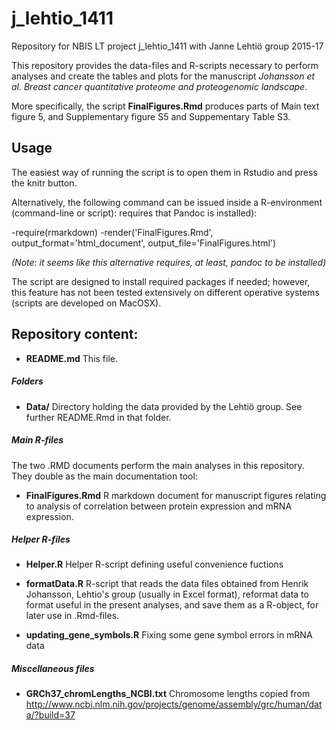 # j_lehtio_1411

Repository for NBIS LT project j_lehtio_1411 with Janne Lehtiö group 2015-17

This repository provides the data-files and R-scripts necessary to
perform analyses and create the tables and plots for the manuscript
*Johansson et al. Breast cancer quantitative proteome and
proteogenomic landscape*.

More specifically, the script __FinalFigures.Rmd__ produces parts of
Main text figure 5, and Supplementary figure S5 and Suppementary Table
S3.


## Usage

The easiest way of running the script is to open them in Rstudio and
press the knitr button.

Alternatively, the following command can be issued inside a
R-environment (command-line or script):
requires that Pandoc is installed):

 -require(rmarkdown)
 -render('FinalFigures.Rmd', output_format='html_document', output_file='FinalFigures.html')

*(Note: it seems like this alternative requires, at least, pandoc to
 be installed)*

The script are designed to install required packages if needed;
however, this feature has not been tested extensively on different
operative systems (scripts are developed on MacOSX).


## Repository content:

* __README.md__
This file.

##### Folders

* __Data/__ Directory holding the data provided by the Lehtiö group.
See further README.Rmd in that folder.

##### Main R-files
The two .RMD documents perform the main analyses in this repository.
They double as the main documentation tool:

* __FinalFigures.Rmd__
R markdown document for manuscript figures relating to analysis of
correlation between protein expression and mRNA expression.

##### Helper R-files

* __Helper.R__
Helper R-script defining useful convenience fuctions
* __formatData.R__
R-script that reads the data files obtained from Henrik Johansson,
Lehtio's group (usually in Excel format), reformat data to format 
useful in the present analyses, and save them as a R-object, for 
later use in .Rmd-files.

* __updating_gene_symbols.R__
Fixing some gene symbol errors in mRNA data

##### Miscellaneous files

* __GRCh37_chromLengths_NCBI.txt__
Chromosome lengths copied from http://www.ncbi.nlm.nih.gov/projects/genome/assembly/grc/human/data/?build=37
